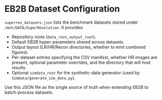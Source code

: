 # EB2B Dataset Configuration

`superres_datasets.json` lists the benchmark datasets stored under `/mnt/DATA/SuperResolution`.
It provides:

- Repository roots (`data_root`, `output_root`).
- Default EB2B hyper-parameters shared across datasets.
- Output layout (LR/HR/Recon directories, whether to emit combined figures).
- Per-dataset entries specifying the CSV manifest, whether HR images are present, optional parameter overrides, and the directory that will host results.
- Optional `simdata_root` for the synthetic-data generator (used by `SimData/generate_sim_data.py`).

Use this JSON file as the single source of truth when extending EB2B to batch-process datasets.

